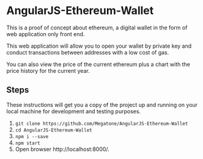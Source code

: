 # AngularJS-Ethereum-Wallet

This is a proof of concept about ethereum, a digital wallet in the form of web application only front end.
 
This web application will allow you to open your wallet by private key and conduct transactions between addresses with a low cost of gas.

You can also view the price of the current ethereum plus a chart with the price history for the current year.

## Steps

These instructions will get you a copy of the project up and running on your local machine for development and testing purposes.

1. `git clone https://github.com/Megatone/AngularJS-Ethereum-Wallet`
2. `cd AngularJS-Ethereum-Wallet`
3. `npm i --save`
4. `npm start`
5. Open browser http://localhost:8000/.